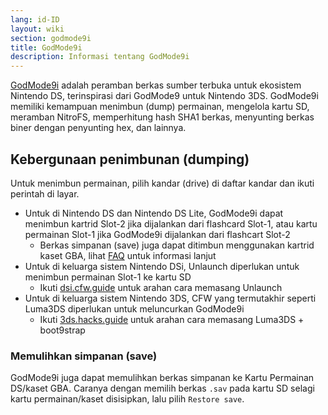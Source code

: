 ```yaml
---
lang: id-ID
layout: wiki
section: godmode9i
title: GodMode9i
description: Informasi tentang GodMode9i
---
```


[GodMode9i](https://github.com/DS-Homebrew/GodMode9i/) adalah peramban berkas sumber terbuka untuk ekosistem Nintendo DS, terinspirasi dari GodMode9 untuk Nintendo 3DS. GodMode9i memiliki kemampuan menimbun (dump) permainan, mengelola kartu SD, meramban NitroFS, memperhitung hash SHA1 berkas, menyunting berkas biner dengan penyunting hex, dan lainnya.

## Kebergunaan penimbunan (dumping)

Untuk menimbun permainan, pilih kandar (drive) di daftar kandar dan ikuti perintah di layar.
- Untuk di Nintendo DS dan Nintendo DS Lite, GodMode9i dapat menimbun kartrid Slot-2 jika dijalankan dari flashcard Slot-1, atau kartu permainan Slot-1 jika GodMode9i dijalankan dari flashcart Slot-2
   - Berkas simpanan (save) juga dapat ditimbun menggunakan kartrid kaset GBA, lihat [FAQ](faq?faq=how-do-i-dump-ds-saves-using-gba-save-data) untuk informasi lanjut
- Untuk di keluarga sistem Nintendo DSi, Unlaunch diperlukan untuk menimbun permainan Slot-1 ke kartu SD
   - Ikuti [dsi.cfw.guide](https://dsi.cfw.guide/) untuk arahan cara memasang Unlaunch
- Untuk di keluarga sistem Nintendo 3DS, CFW yang termutakhir seperti Luma3DS diperlukan untuk meluncurkan GodMode9i
   - Ikuti [3ds.hacks.guide](https://3ds.hacks.guide/) untuk arahan cara memasang Luma3DS + boot9strap

### Memulihkan simpanan (save)
GodMode9i juga dapat memulihkan berkas simpanan ke Kartu Permainan DS/kaset GBA. Caranya dengan memilih berkas `.sav` pada kartu SD selagi kartu permainan/kaset disisipkan, lalu pilih `Restore save`.
